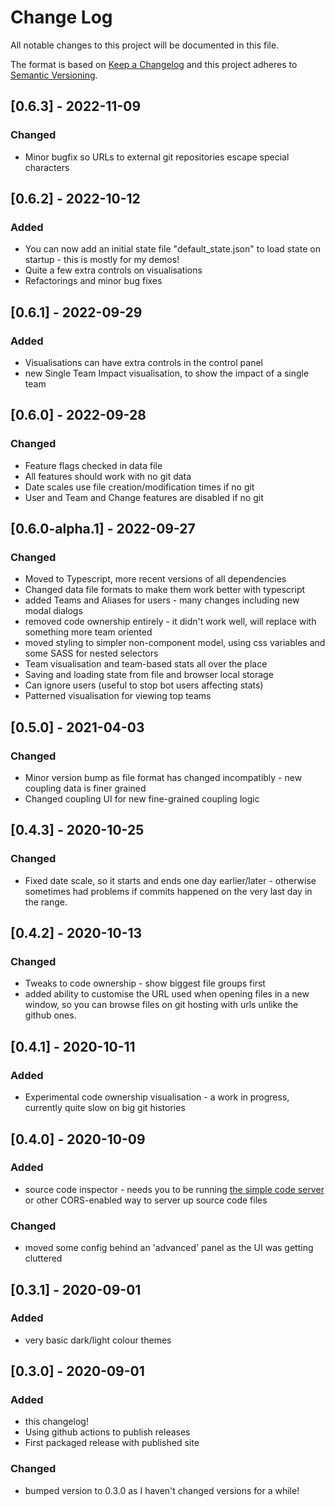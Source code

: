 # Change Log

All notable changes to this project will be documented in this file.

The format is based on [Keep a Changelog](http://keepachangelog.com/)
and this project adheres to [Semantic Versioning](http://semver.org/).

## [0.6.3] - 2022-11-09

### Changed

- Minor bugfix so URLs to external git repositories escape special characters

## [0.6.2] - 2022-10-12

### Added

- You can now add an initial state file "default_state.json" to load state on startup - this is mostly for my demos!
- Quite a few extra controls on visualisations
- Refactorings and minor bug fixes

## [0.6.1] - 2022-09-29

### Added

- Visualisations can have extra controls in the control panel
- new Single Team Impact visualisation, to show the impact of a single team

## [0.6.0] - 2022-09-28

### Changed

- Feature flags checked in data file
- All features should work with no git data
- Date scales use file creation/modification times if no git
- User and Team and Change features are disabled if no git

## [0.6.0-alpha.1] - 2022-09-27

### Changed

- Moved to Typescript, more recent versions of all dependencies
- Changed data file formats to make them work better with typescript
- added Teams and Aliases for users - many changes including new modal dialogs
- removed code ownership entirely - it didn't work well, will replace with something more team oriented
- moved styling to simpler non-component model, using css variables and some SASS for nested selectors
- Team visualisation and team-based stats all over the place
- Saving and loading state from file and browser local storage
- Can ignore users (useful to stop bot users affecting stats)
- Patterned visualisation for viewing top teams

## [0.5.0] - 2021-04-03

### Changed

- Minor version bump as file format has changed incompatibly - new coupling data is finer grained
- Changed coupling UI for new fine-grained coupling logic

## [0.4.3] - 2020-10-25

### Changed

- Fixed date scale, so it starts and ends one day earlier/later - otherwise sometimes had problems if commits happened on the very last day in the range.

## [0.4.2] - 2020-10-13

### Changed

- Tweaks to code ownership - show biggest file groups first
- added ability to customise the URL used when opening files in a new window, so you can browse files on git hosting with urls unlike the github ones.

## [0.4.1] - 2020-10-11

### Added

- Experimental code ownership visualisation - a work in progress, currently quite slow on big git histories

## [0.4.0] - 2020-10-09

### Added

- source code inspector - needs you to be running [the simple code server](https://github.com/kornysietsma/simple-code-server) or other CORS-enabled way to server up source code files

### Changed

- moved some config behind an 'advanced' panel as the UI was getting cluttered

## [0.3.1] - 2020-09-01

### Added

- very basic dark/light colour themes

## [0.3.0] - 2020-09-01

### Added

- this changelog!
- Using github actions to publish releases
- First packaged release with published site

### Changed

- bumped version to 0.3.0 as I haven't changed versions for a while!
